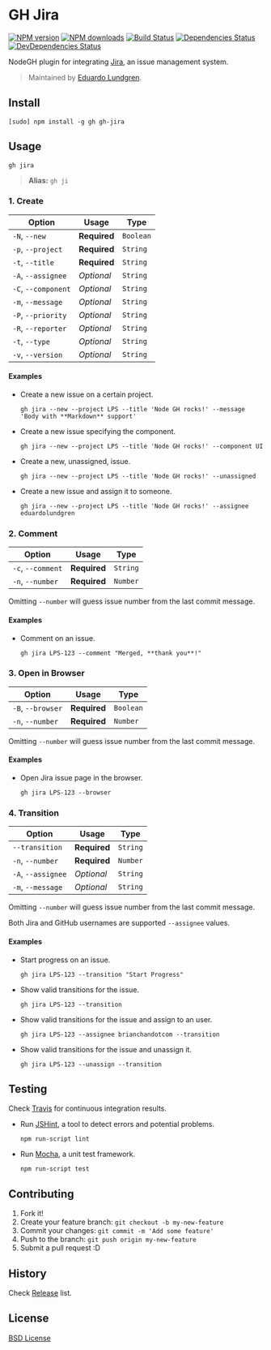 # GH Jira

[![NPM version](http://img.shields.io/npm/v/gh-jira.svg?style=flat)](http://npmjs.org/gh-jira)
[![NPM downloads](http://img.shields.io/npm/dm/gh-jira.svg?style=flat)](http://npmjs.org/gh-jira)
[![Build Status](http://img.shields.io/travis/node-gh/gh-jira/master.svg?style=flat)](https://travis-ci.org/node-gh/gh-jira)
[![Dependencies Status](http://img.shields.io/david/node-gh/gh-jira.svg?style=flat)](https://david-dm.org/node-gh/gh-jira)
[![DevDependencies Status](http://img.shields.io/david/dev/node-gh/gh-jira.svg?style=flat)](https://david-dm.org/node-gh/gh-jira#info=devDependencies)

NodeGH plugin for integrating [Jira](https://www.atlassian.com/software/jira), an issue management system.

> Maintained by [Eduardo Lundgren](https://github.com/eduardolundgren).

## Install

```
[sudo] npm install -g gh gh-jira
```

## Usage

```
gh jira
```

> **Alias:** `gh ji`

### 1. Create

Option             | Usage        | Type
---                | ---          | ---
`-N`, `--new`      | **Required** | `Boolean`
`-p`, `--project`  | **Required** | `String`
`-t`, `--title`    | **Required** | `String`
`-A`, `--assignee` | *Optional*   | `String`
`-C`, `--component`| *Optional*   | `String`
`-m`, `--message`  | *Optional*   | `String`
`-P`, `--priority` | *Optional*   | `String`
`-R`, `--reporter` | *Optional*   | `String`
`-t`, `--type`     | *Optional*   | `String`
`-v`, `--version`  | *Optional*   | `String`

#### Examples

* Create a new issue on a certain project.

    ```
    gh jira --new --project LPS --title 'Node GH rocks!' --message 'Body with **Markdown** support'
    ```

* Create a new issue specifying the component.

    ```
    gh jira --new --project LPS --title 'Node GH rocks!' --component UI
    ```

* Create a new, unassigned, issue.
    ```
    gh jira --new --project LPS --title 'Node GH rocks!' --unassigned
    ```


* Create a new issue and assign it to someone.

    ```
    gh jira --new --project LPS --title 'Node GH rocks!' --assignee eduardolundgren
    ```

### 2. Comment

Option           | Usage        | Type
---              | ---          | ---
`-c`, `--comment`| **Required** | `String`
`-n`, `--number` | **Required** | `Number`

Omitting `--number` will guess issue number from the last commit message.

#### Examples

* Comment on an issue.

    ```
    gh jira LPS-123 --comment "Merged, **thank you**!"
    ```

### 3. Open in Browser

Option                 | Usage        | Type
---                    | ---          | ---
`-B`, `--browser`      | **Required** | `Boolean`
`-n`, `--number`       | **Required** | `Number`

Omitting `--number` will guess issue number from the last commit message.

#### Examples

* Open Jira issue page in the browser.

    ```
    gh jira LPS-123 --browser
    ```

### 4. Transition

Option             | Usage        | Type
---                | ---          | ---
`--transition`     | **Required** | `String`
`-n`, `--number`   | **Required** | `Number`
`-A`, `--assignee` | *Optional*   | `String`
`-m`, `--message`  | *Optional*   | `String`

Omitting `--number` will guess issue number from the last commit message.

Both Jira and GitHub usernames are supported `--assignee` values.

#### Examples

* Start progress on an issue.

    ```
    gh jira LPS-123 --transition "Start Progress"
    ```

* Show valid transitions for the issue.

    ```
    gh jira LPS-123 --transition
    ```

* Show valid transitions for the issue and assign to an user.

    ```
    gh jira LPS-123 --assignee brianchandotcom --transition
    ```

* Show valid transitions for the issue and unassign it.

    ```
    gh jira LPS-123 --unassign --transition
    ```

## Testing

Check [Travis](https://travis-ci.org/node-gh/gh-jira) for continuous integration results.

* Run [JSHint](http://www.jshint.com/), a tool to detect errors and potential problems.

    ```
    npm run-script lint
    ```

* Run [Mocha](http://mochajs.org/), a unit test framework.

    ```
    npm run-script test
    ```

## Contributing

1. Fork it!
2. Create your feature branch: `git checkout -b my-new-feature`
3. Commit your changes: `git commit -m 'Add some feature'`
4. Push to the branch: `git push origin my-new-feature`
5. Submit a pull request :D

## History

Check [Release](https://github.com/node-gh/gh-jira/releases) list.

## License

[BSD License](https://github.com/node-gh/gh/blob/master/LICENSE.md)